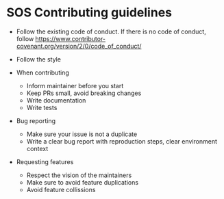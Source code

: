 # SOS Contributing guidelines

- Follow the existing code of conduct. If there is no code of conduct, follow https://www.contributor-covenant.org/version/2/0/code_of_conduct/
- Follow the style
- When contributing 
  - Inform maintainer before you start
  - Keep PRs small, avoid breaking changes
  - Write documentation
  - Write tests

- Bug reporting
  - Make sure your issue is not a duplicate
  - Write a clear bug report with reproduction steps, clear environment context

- Requesting features
  - Respect the vision of the maintainers
  - Make sure to avoid feature duplications
  - Avoid feature collissions
